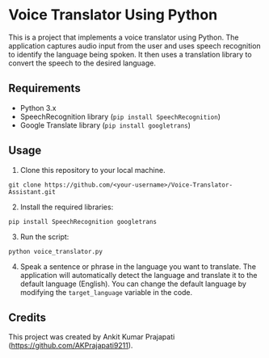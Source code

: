 # Voice Translator Using Python

This is a project that implements a voice translator using Python. The application captures audio input from the user and uses speech recognition to identify the language being spoken. It then uses a translation library to convert the speech to the desired language.

## Requirements

- Python 3.x
- SpeechRecognition library (`pip install SpeechRecognition`)
- Google Translate library (`pip install googletrans`)

## Usage

1. Clone this repository to your local machine.
```
git clone https://github.com/<your-username>/Voice-Translator-Assistant.git
```
2. Install the required libraries:
```
pip install SpeechRecognition googletrans
```
3. Run the script:
```
python voice_translator.py
```
4. Speak a sentence or phrase in the language you want to translate. The application will automatically detect the language and translate it to the default language (English). You can change the default language by modifying the `target_language` variable in the code.

## Credits

This project was created by Ankit Kumar Prajapati (https://github.com/AKPrajapati9211). 
